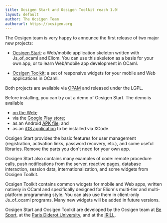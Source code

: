 ```yaml
---
title: Ocsigen Start and Ocsigen Toolkit reach 1.0!
layout: default
author: The Ocsigen Team
authorurl: https://ocsigen.org
---
```


The Ocsigen team is very happy to announce the first release of two
major new projects:

- [Ocsigen Start][os]: a Web/mobile application skeleton written with
  Js\_of\_ocaml and Eliom. You can use this skeleton as a basis for
  your own app, or to learn Web/mobile app development in OCaml.

- [Ocsigen Toolkit][ot]: a set of responsive widgets for your mobile
  and Web applications in OCaml.

Both projects are available via [OPAM][opam] and released under the
LGPL.

Before installing, you can try out a demo of Ocsigen Start. The demo
is available

- [on the Web][osdemo];
- via the [Google Play store][googleplay];
- as an Android [APK file][apk]; and
- as an [iOS application][ios] to be installed via XCode.

Ocsigen Start provides the basic features for user management
(registration, activation links, password recovery, etc.), and some
useful libraries.  Remove the parts you don't need for your own app.

Ocsigen Start also contains many examples of code: remote procedure
calls, push notifications from the server, reactive pages, database
interaction, session data, internationalization, and some widgets from
Ocsigen Toolkit.

Ocsigen Toolkit contains common widgets for mobile and Web apps,
written natively in OCaml and specifically designed for Eliom's
multi-tier and multi-platform programming style.  You can also use
them in client-only Js\_of\_ocaml programs.  Many new widgets will be
added in future versions.

Ocsigen Start and Ocsigen Toolkit are developed by the Ocsigen team at
[Be Sport][besport], at the [Paris Diderot University][p7], and at the
[IRILL][irill].

[os]:         https://ocsigen.org/ocsigen-start/
[ot]:         https://ocsigen.org/ocsigen-toolkit/
[osdemo]:     http://ocsigen.org/ocsigen-start/demo/
[googleplay]: https://play.google.com/store/apps/details?id=com.osdemo.mobile
[apk]:        http://ocsigen.org/ocsigen-start/demo/osdemo.apk
[ios]:        http://ocsigen.org/ocsigen-start/demo/osdemo-ios.tgz
[besport]:    https://www.besport.com/
[p7]:         http://www.univ-paris-diderot.fr/
[irill]:      https://www.irill.org/
[opam]:       https://opam.ocaml.org/
